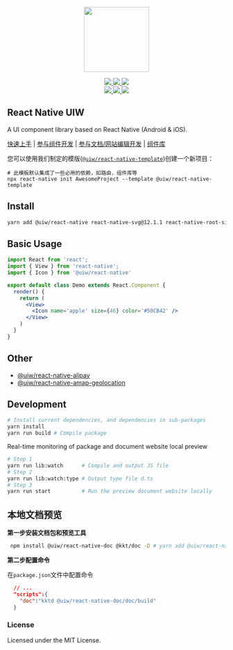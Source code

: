<p align="center">
  <a href="https://uiwjs.github.io">
    <img width="150" src="https://raw.githubusercontent.com/uiwjs/uiw/92f189f53312f1177466f48991736f95f86da0a6/src/assets/logo-README.svg?sanitize=true">
  </a>
</p>
<p align="center">
  <a href="https://github.com/uiwjs/react-native-uiw/issues">
    <img src="https://img.shields.io/github/issues/uiwjs/react-native-uiw.svg">
  </a>
  <a href="https://github.com/uiwjs/react-native-uiw/network">
    <img src="https://img.shields.io/github/forks/uiwjs/react-native-uiw.svg">
  </a>
  <a href="https://github.com/uiwjs/react-native-uiw/stargazers">
    <img src="https://img.shields.io/github/stars/uiwjs/react-native-uiw.svg">
  </a>
  <br>
  <a href="https://github.com/uiwjs/react-native-uiw/releases">
    <img src="https://img.shields.io/github/release/uiwjs/react-native-uiw.svg">
  </a>
  <a href="https://github.com/uiwjs/react-native-uiw">
    <img src="https://img.shields.io/dub/l/vibe-d.svg">
  </a>
  <a href="https://www.npmjs.com/package/@uiw/react-native">
    <img src="https://img.shields.io/npm/v/@uiw/react-native.svg">
  </a>
</p>

React Native UIW
---

A UI component library based on React Native (Android & iOS).

[快速上手](https://uimjs.github.io/#/docs/getting-started) | [参与组件开发](https://uimjs.github.io/#/docs/development/components) | [参与文档/网站编辑开发](https://uimjs.github.io/#/docs/development/document) | [组件库](https://uimjs.github.io/#/components/about)

您可以使用我们制定的模版([`@uiw/react-native-template`](https://github.com/uiwjs/react-native-template))创建一个新项目：

<!--rehype:style=background-color: rgb(118 247 149);-->
```shell
# 此模板默认集成了一些必用的依赖，如路由，组件库等
npx react-native init AwesomeProject --template @uiw/react-native-template
```

## Install
```bash
yarn add @uiw/react-native react-native-svg@12.1.1 react-native-root-siblings@4.1.1  react-native-gesture-handler@2.8.0
```

## Basic Usage

```jsx
import React from 'react';
import { View } from 'react-native';
import { Icon } from '@uiw/react-native'

export default class Demo extends React.Component {
  render() {
    return (
      <View>
        <Icon name='apple' size={46} color='#50CB42' />
      </View>
    )
  }
}
```

## Other

- [@uiw/react-native-alipay](https://github.com/uiwjs/react-native-alipay)
- [@uiw/react-native-amap-geolocation](https://github.com/uiwjs/react-native-amap-geolocation)

## Development

```bash
# Install current dependencies, and dependencies in sub-packages
yarn install
yarn run build # Compile package
```

Real-time monitoring of package and document website local preview

```bash
# Step 1
yarn run lib:watch      # Compile and output JS file
# Step 2
yarn run lib:watch:type # Output type file d.ts
# Step 3
yarn run start          # Run the preview document website locally
```

## 本地文档预览

**第一步安装文档包和预览工具**

```bash
 npm install @uiw/react-native-doc @kkt/doc -D # yarn add @uiw/react-native-doc @kkt/doc -D
```

**第二步配置命令**

在`package.json`文件中配置命令

```json
  // ... 
  "scripts":{
    "doc":"kktd @uiw/react-native-doc/doc/build"
  }
```


### License

Licensed under the MIT License.
